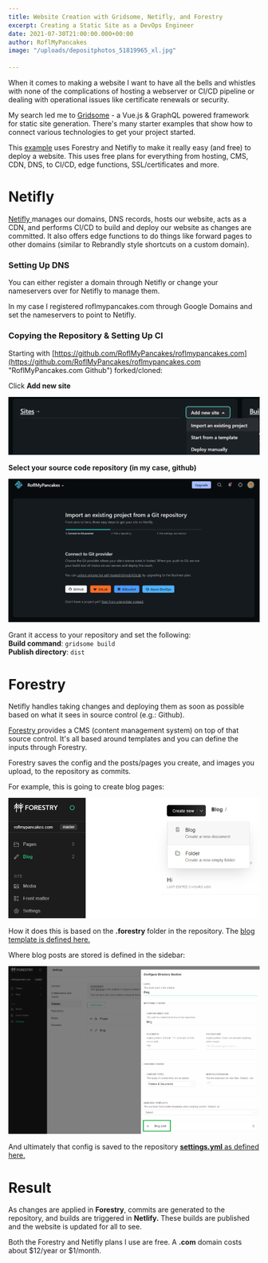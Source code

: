```yaml
---
title: Website Creation with Gridsome, Netifly, and Forestry
excerpt: Creating a Static Site as a DevOps Engineer
date: 2021-07-30T21:00:00.000+00:00
author: RoflMyPancakes
image: "/uploads/depositphotos_51819965_xl.jpg"

---
```

When it comes to making a website I want to have all the bells and whistles with none of the complications of hosting a webserver or CI/CD pipeline or dealing with operational issues like certificate renewals or security.

My search led me to [Gridsome](https://gridsome.org/ "Gridsome") - a Vue.js & GraphQL powered framework for static site generation. There's many starter examples that show how to connect various technologies to get your project started.

This [example](https://github.com/loke-dev/gridsome-starter-bootstrap "Gridsome Starter Bootstrap") uses Forestry and Netifly to make it really easy (and free) to deploy a website. This uses free plans for everything from hosting, CMS, CDN, DNS, to CI/CD, edge functions, SSL/certificates and more.

# **Netifly**

[Netifly ](https://www.netlify.com/pricing/ "Netifly")manages our domains, DNS records, hosts our website, acts as a CDN, and performs CI/CD to build and deploy our website as changes are committed. It also offers edge functions to do things like forward pages to other domains (similar to Rebrandly style shortcuts on a custom domain).

### Setting Up DNS

You can either register a domain through Netifly or change your nameservers over for Netifly to manage them.

In my case I registered roflmypancakes.com through Google Domains and set the nameservers to point to Netifly.

### Copying the Repository & Setting Up CI

Starting with [https://github.com/RoflMyPancakes/roflmypancakes.com](https://github.com/RoflMyPancakes/roflmypancakes.com "RoflMyPancakes.com Github") forked/cloned:

Click **Add new site**

![](/uploads/netifly-new.png)

**Select your source code repository (in my case, github)**

![](/uploads/netifly-github.png)

Grant it access to your repository and set the following:  
**Build command**: `gridsome build`  
**Publish directory**: `dist`

# **Forestry**

Netifly handles taking changes and deploying them as soon as possible based on what it sees in source control (e.g.: Github).

[Forestry ](https://forestry.io/pricing/ "Forestry")provides a CMS (content management system) on top of that source control. It's all based around templates and you can define the inputs through Forestry.

Forestry saves the config and the posts/pages you create, and images you upload, to the repository as commits.

For example, this is going to create blog pages:

![](/uploads/forestry-create.png)

How it does this is based on the **.forestry** folder in the repository. The [blog template is defined here.](https://github.com/RoflMyPancakes/roflmypancakes.com/blob/77136862dc93c1f6fe5bbe4190c1ed94ae1e4b39/.forestry/front_matter/templates/blog-post.yml)

Where blog posts are stored is defined in the sidebar:

![](/uploads/forestry-sidebar.png)

And ultimately that config is saved to the repository [**settings.yml** as defined here.](https://github.com/RoflMyPancakes/roflmypancakes.com/blob/719a361e8abf10c1705f3c6074cc0b174c2cfe7b/.forestry/settings.yml#L12-L18)

# **Result**

As changes are applied in **Forestry**, commits are generated to the repository, and builds are triggered in **Netlify.** These builds are published and the website is updated for all to see.

Both the Forestry and Netifly plans I use are free. A **.com** domain costs about $12/year or $1/month.